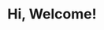 <h1 align="center"> Hi, Welcome! </h1>

<!-- <div align="center">
  
<p>I'm a junior studying Computer Science at IU</p>
  
  <details>
  <summary> Connect with me on: </summary>  
    <br>
  <a href=https://www.linkedin.com/in/nguyenle23iu/> <img src="https://img.shields.io/badge/linkedin-%230077B5.svg?style=for-the-badge&logo=linkedin&logoColor=white"></a> <a href=https://www.facebook.com/nguyenle23.iu/> <img src="https://img.shields.io/badge/Facebook-%231877F2.svg?style=for-the-badge&logo=Facebook&logoColor=white"></a> <a href=https://www.instagram.com/ng___le/?hl=vi/> <img src="https://img.shields.io/badge/Instagram-%23E4405F.svg?style=for-the-badge&logo=Instagram&logoColor=white"></a> <a href=https://www.youtube.com/channel/UCgGdKJ-_dy90xlxwgQCV6KA/> <img src="https://img.shields.io/badge/Youtube-%23FF0000.svg?style=for-the-badge&logo=YouTube&logoColor=white"></a> 
 </details>
  
---

<details>
<summary> Languages and Tool : </summary>
  
## Front-end
<img src="https://img.shields.io/badge/html5-%23E34F26.svg?style=for-the-badge&logo=html5&logoColor=white"> <img src="https://img.shields.io/badge/css3-%231572B6.svg?style=for-the-badge&logo=css3&logoColor=white"> <img src="https://img.shields.io/badge/javascript-%23323330.svg?style=for-the-badge&logo=javascript&logoColor=%23F7DF1E">

## Back-end
<img src="https://img.shields.io/badge/node.js-6DA55F?style=for-the-badge&logo=node.js&logoColor=white"> 

## Database
<img src="https://img.shields.io/badge/MongoDB-%234ea94b.svg?style=for-the-badge&logo=mongodb&logoColor=white"> <img src="https://img.shields.io/badge/Microsoft%20SQL%20Sever-CC2927?style=for-the-badge&logo=microsoft%20sql%20server&logoColor=white">

## Other
<img height="20" src="https://raw.githubusercontent.com/github/explore/80688e429a7d4ef2fca1e82350fe8e3517d3494d/topics/unity/unity.png">
<img height="20" src="https://raw.githubusercontent.com/github/explore/80688e429a7d4ef2fca1e82350fe8e3517d3494d/topics/csharp/csharp.png">

</details>

## Github Activities
| <img align="center" src="https://github-readme-stats.vercel.app/api?username=nguyenle23&theme=gruvbox_light&show_icons=true&count_private=true"> | <img align="center" src="https://github-readme-stats.vercel.app/api/top-langs/?username=nguyenle23&theme=gruvbox_light&layout=compact&langs_count=6"> |
| ------------- | ------------- |
</div>
 -->
